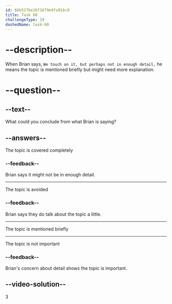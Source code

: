 ```yaml
---
id: 66b527be16f1679e9fa91bc9
title: Task 60
challengeType: 19
dashedName: task-60
---
```


<!--
AUDIO REFERENCE:
Brian: We touch on it, but perhaps not in enough detail.
-->

# --description--

When Brian says, `We touch on it, but perhaps not in enough detail,` he means the topic is mentioned briefly but might need more explanation.

# --question--

## --text--

What could you conclude from what Brian is saying?

## --answers--

The topic is covered completely

### --feedback--

Brian says it might not be in enough detail.

---

The topic is avoided

### --feedback--

Brian says they do talk about the topic a little.

---

The topic is mentioned briefly

---

The topic is not important

### --feedback--

Brian's concern about detail shows the topic is important.

## --video-solution--

3
